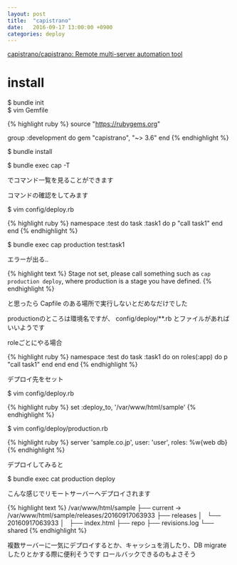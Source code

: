 ```yaml
---
layout: post
title:  "capistrano"
date:   2016-09-17 13:00:00 +0900
categories: deploy
---
```


[capistrano/capistrano: Remote multi\-server automation tool](https://github.com/capistrano/capistrano)

# install

$ bundle init  
$ vim Gemfile

{% highlight ruby %}
source "https://rubygems.org"

group :development do
  gem "capistrano", "~> 3.6"
end
{% endhighlight %}

$ bundle install

$ bundle exec cap -T

でコマンド一覧を見ることができます

コマンドの確認をしてみます

$ vim config/deploy.rb

{% highlight ruby %}
namespace :test do
    task :task1 do
        p "call task1"
    end
end
{% endhighlight %}

$ bundle exec cap production test:task1

エラーが出る..

{% highlight text %}
Stage not set, please call something such as `cap production deploy`, where production is a stage you have defined.
{% endhighlight %}

と思ったら Capfile のある場所で実行しないとだめなだけでした

productionのところは環境名ですが、
config/deploy/**.rb
とファイルがあればいいようです

roleごとにやる場合

{% highlight ruby %}
namespace :test do
    task :task1 do
        on roles(:app) do
            p "call task1"
        end
    end
end
{% endhighlight %}


デプロイ先をセット

$ vim config/deploy.rb

{% highlight ruby %}
set :deploy_to, '/var/www/html/sample'
{% endhighlight %}

$ vim config/deploy/production.rb

{% highlight ruby %}
server 'sample.co.jp', user: 'user', roles: %w{web db}
{% endhighlight %}

デプロイしてみると

$ bundle exec cat production deploy

こんな感じでリモートサーバーへデプロイされます

{% highlight text %}
/var/www/html/sample
├── current -> /var/www/html/sample/releases/20160917063933
├── releases
│   └── 20160917063933
│       ├── index.html
├── repo
├── revisions.log
└── shared
{% endhighlight %}

複数サーバーに一気にデプロイするとか、キャッシュを消したり、DB migrateしたりとかする際に便利そうです
ロールバックできるのもよさそう


